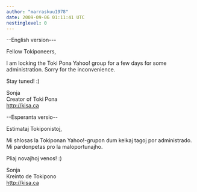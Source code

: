 ```yaml
---
author: "marraskuu1978"
date: 2009-09-06 01:11:41 UTC
nestinglevel: 0
---
```

\--English version---  
  
Fellow Tokiponeers,  
  
I am locking the Toki Pona Yahoo! group for a few days for some administration. Sorry for the inconvenience.  
  
Stay tuned! :)  
  
Sonja  
Creator of Toki Pona  
http://kisa.ca  
  
\--Esperanta versio--  
  
Estimataj Tokiponistoj,  
  
Mi shlosas la Tokiponan Yahoo!-grupon dum kelkaj tagoj por administrado. Mi pardonpetas pro la maloportunajho.  
  
Pliaj novajhoj venos! :)  
  
Sonja  
Kreinto de Tokipono  
http://kisa.ca